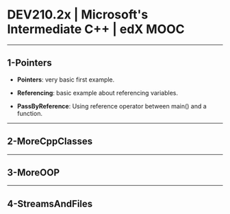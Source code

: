 # DEV210.2x | Microsoft's Intermediate C++ | edX MOOC

---

## 1-Pointers

- **Pointers**: very basic first example.

- **Referencing**: basic example about referencing variables.

- **PassByReference**: Using reference operator between main() and a function.

---

## 2-MoreCppClasses

---

## 3-MoreOOP

---

## 4-StreamsAndFiles